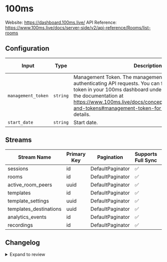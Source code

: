 # 100ms
Website: https://dashboard.100ms.live/
API Reference: https://www.100ms.live/docs/server-side/v2/api-reference/Rooms/list-rooms

## Configuration

| Input | Type | Description | Default Value |
|-------|------|-------------|---------------|
| `management_token` | `string` | Management Token. The management token used for authenticating API requests. You can find or generate this token in your 100ms dashboard under the API section. Refer to the documentation at https://www.100ms.live/docs/concepts/v2/concepts/security-and-tokens#management-token-for-rest-api for more details. |  |
| `start_date` | `string` | Start date.  |  |

## Streams
| Stream Name | Primary Key | Pagination | Supports Full Sync | Supports Incremental |
|-------------|-------------|------------|---------------------|----------------------|
| sessions | id | DefaultPaginator | ✅ |  ❌  |
| rooms | id | DefaultPaginator | ✅ |  ✅  |
| active_room_peers | uuid | DefaultPaginator | ✅ |  ❌  |
| templates | id | DefaultPaginator | ✅ |  ✅  |
| template_settings | uuid | DefaultPaginator | ✅ |  ❌  |
| templates_destinations | uuid | DefaultPaginator | ✅ |  ❌  |
| analytics_events | id | DefaultPaginator | ✅ |  ❌  |
| recordings | id | DefaultPaginator | ✅ |  ✅  |

## Changelog

<details>
  <summary>Expand to review</summary>

| Version          | Date              | Pull Request | Subject        |
|------------------|-------------------|--------------|----------------|
| 0.0.8 | 2025-06-15 | [61446](https://github.com/airbytehq/airbyte/pull/61446) | Update dependencies |
| 0.0.7 | 2025-05-24 | [60690](https://github.com/airbytehq/airbyte/pull/60690) | Update dependencies |
| 0.0.6 | 2025-05-10 | [59825](https://github.com/airbytehq/airbyte/pull/59825) | Update dependencies |
| 0.0.5 | 2025-05-03 | [59365](https://github.com/airbytehq/airbyte/pull/59365) | Update dependencies |
| 0.0.4 | 2025-04-26 | [58690](https://github.com/airbytehq/airbyte/pull/58690) | Update dependencies |
| 0.0.3 | 2025-04-19 | [58235](https://github.com/airbytehq/airbyte/pull/58235) | Update dependencies |
| 0.0.2 | 2025-04-12 | [57656](https://github.com/airbytehq/airbyte/pull/57656) | Update dependencies |
| 0.0.1 | 2025-04-08 | [57523](https://github.com/airbytehq/airbyte/pull/57523) | Initial release by [@btkcodedev](https://github.com/btkcodedev) via Connector Builder |

</details>

